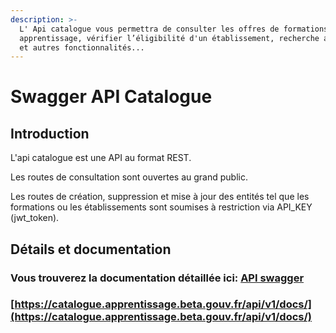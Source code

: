 ```yaml
---
description: >-
  L' Api catalogue vous permettra de consulter les offres de formations en
  apprentissage, vérifier l’éligibilité d'un établissement, recherche avancée,
  et autres fonctionnalités...
---
```


# Swagger API Catalogue

## Introduction

L'api catalogue est une API au format REST.

 Les routes de consultation sont ouvertes au grand public.

 Les routes de création, suppression et mise à jour des entités tel que les formations ou les établissements sont soumises à restriction via API\_KEY \(jwt\_token\).

## Détails et documentation

### Vous trouverez la documentation détaillée ici: [ API swagger](https://catalogue.apprentissage.beta.gouv.fr/api/v1/docs/)

### [https://catalogue.apprentissage.beta.gouv.fr/api/v1/docs/](https://catalogue.apprentissage.beta.gouv.fr/api/v1/docs/)

### 



